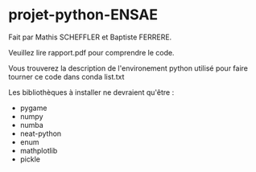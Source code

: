 # projet-python-ENSAE

Fait par Mathis SCHEFFLER et Baptiste FERRERE.

Veuillez lire rapport.pdf pour comprendre le code.

Vous trouverez la description de l'environement python utilisé pour faire tourner ce code dans conda list.txt

Les bibliothèques à installer ne devraient qu'être : 

 - pygame
 - numpy
 - numba
 - neat-python
 - enum
 - mathplotlib
 - pickle
